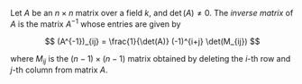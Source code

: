 Let $A$ be an $n\times n$ matrix over a field $k$, and $\det(A) \neq 0$. The *inverse matrix* of $A$ is the matrix $A^{-1}$ whose entries are given by

$$
(A^{-1})_{ij} = \frac{1}{\det(A)} (-1)^{i+j} \det(M_{ij})
$$

where $M_{ij}$ is the $(n-1)\times (n-1)$ matrix obtained by deleting the $i$-th row and $j$-th column from matrix $A$.
